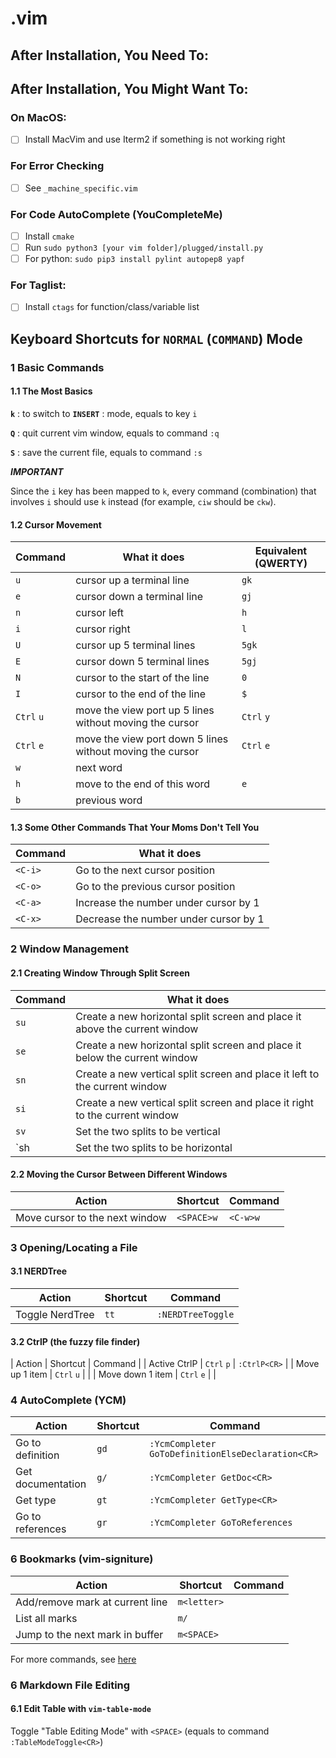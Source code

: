 # .vim

## After Installation, You Need To:


## After Installation, You Might Want To:

### On MacOS:

- [ ] Install MacVim and use Iterm2 if something is not working right

### For Error Checking
- [ ] See `_machine_specific.vim`

### For Code AutoComplete (YouCompleteMe)

- [ ] Install `cmake`
- [ ] Run `sudo python3 [your vim folder]/plugged/install.py`
- [ ] For python: `sudo pip3 install pylint autopep8 yapf`

### For Taglist:

- [ ] Install `ctags` for function/class/variable list


## Keyboard Shortcuts for `NORMAL` (`COMMAND`) Mode

### 1 Basic Commands

#### 1.1 The Most Basics

**`k`** : to switch to **`INSERT`** : mode, equals to key `i`

**`Q`** : quit current vim window, equals to command `:q`

**`S`** : save the current file, equals to command `:s`

**_IMPORTANT_**

  Since the `i` key has been mapped to `k`, every command (combination) that involves `i` should use `k` instead (for example, `ciw` should be `ckw`).

#### 1.2 Cursor Movement

| Command    | What it does                                              | Equivalent (QWERTY) |
|------------|-----------------------------------------------------------|---------------------|
| `u`        | cursor up a terminal line                                 | `gk`                |
| `e`        | cursor down a terminal line                               | `gj`                |
| `n`        | cursor left                                               | `h`                 |
| `i`        | cursor right                                              | `l`                 |
| `U`        | cursor up 5 terminal lines                                | `5gk`               |
| `E`        | cursor down 5 terminal lines                              | `5gj`               |
| `N`        | cursor to the start of the line                           | `0`                 |
| `I`        | cursor to the end of the line                             | `$`                 |
| `Ctrl` `u` | move the view port up 5 lines without moving the cursor   | `Ctrl` `y`          |
| `Ctrl` `e` | move the view port down 5 lines without moving the cursor | `Ctrl` `e`          |
| `w`        | next word                                                 |                     |
| `h`        | move to the end of this word                              | `e`                 |
| `b`        | previous word                                             |                     |

#### 1.3 Some Other Commands That Your Moms Don't Tell You

| Command | What it does                          |
|---------|---------------------------------------|
| `<C-i>` | Go to the next cursor position        |
| `<C-o>` | Go to the previous cursor position    |
| `<C-a>` | Increase the number under cursor by 1 |
| `<C-x>` | Decrease the number under cursor by 1 |


### 2 Window Management

#### 2.1 Creating Window Through Split Screen

| Command | What it does                                                                |
|---------|-----------------------------------------------------------------------------|
| `su`    | Create a new horizontal split screen and place it above the current window  |
| `se`    | Create a new horizontal split screen and place it below the current window  |
| `sn`    | Create a new vertical split screen and place it left to the current window  |
| `si`    | Create a new vertical split screen and place it right to the current window |
| `sv`    | Set the two splits to be vertical                                           |
| `sh     | Set the two splits to be horizontal                                         |

#### 2.2 Moving the Cursor Between Different Windows

| Action                         | Shortcut   | Command  |
|--------------------------------|------------|----------|
| Move cursor to the next window | `<SPACE>w` | `<C-w>w` |

### 3 Opening/Locating a File

#### 3.1 NERDTree

| Action          | Shortcut | Command           |
|-----------------|----------|-------------------|
| Toggle NerdTree | `tt`     | `:NERDTreeToggle` |


#### 3.2 CtrlP (the fuzzy file finder)

| Action           | Shortcut   | Command      |
| Active CtrlP     | `Ctrl` `p` | `:CtrlP<CR>` |
| Move up 1 item   | `Ctrl` `u` |              |
| Move down 1 item | `Ctrl` `e` |              |

### 4 AutoComplete (YCM)

| Action            | Shortcut | Command                                           |
|-------------------|----------|---------------------------------------------------|
| Go to definition  | `gd`     | `:YcmCompleter GoToDefinitionElseDeclaration<CR>` |
| Get documentation | `g/`     | `:YcmCompleter GetDoc<CR>`                        |
| Get type          | `gt`     | `:YcmCompleter GetType<CR>`                       |
| Go to references  | `gr`     | `:YcmCompleter GoToReferences`                    |

### 6 Bookmarks (vim-signiture)

| Action                          | Shortcut    | Command |
|---------------------------------|-------------|---------|
| Add/remove mark at current line | `m<letter>` |         |
| List all marks                  | `m/`        |         |
| Jump to the next mark in buffer | `m<SPACE>`  |         |

For more commands, see [here](https://github.com/MattesGroeger/vim-bookmarks#usage)

### 6 Markdown File Editing

#### 6.1 Edit Table with `vim-table-mode`

Toggle "Table Editing Mode" with `<SPACE>` (equals to command `:TableModeToggle<CR>`)

